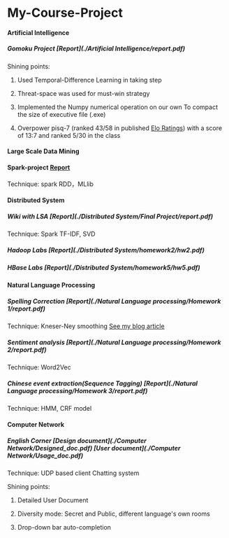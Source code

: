 # My-Course-Project
#### Artificial Intelligence   

##### Gomoku Project [Report](./Artificial Intelligence/report.pdf)  

Shining points:

1. Used Temporal-Difference Learning in taking step

2. Threat-space was used for must-win strategy 

3.  Implemented the Numpy numerical operation on our own To compact the size of executive file (.exe)

4. Overpower pisq-7 (ranked 43/58 in published [Elo Ratings](<https://gomocup.org/elo-ratings/>)) with a score of 13:7 and ranked 5/30 in the class  



#### Large Scale Data Mining

#### Spark-project [Report]()

Technique: spark RDD，MLlib



#### Distributed System

##### Wiki with LSA [Report](./Distributed System/Final Project/report.pdf)

Technique:  Spark TF-IDF, SVD

##### Hadoop Labs  [Report](./Distributed System/homework2/hw2.pdf)

##### HBase Labs [Report](./Distributed System/homework5/hw5.pdf)



#### Natural Language Processing

##### Spelling Correction  [Report](./Natural Language processing/Homework 1/report.pdf)

Technique: Kneser-Ney smoothing [See my blog article](<https://dongfanker.github.io/2018/11/04/kneser-ney/>)

##### Sentiment analysis [Report](./Natural Language processing/Homework 2/report.pdf)

Technique: Word2Vec 

##### Chinese event extraction(Sequence Tagging) [Report](./Natural Language processing/Homework 3/report.pdf)

Technique: HMM, CRF model



#### Computer Network 

##### English Corner      [Design document](./Computer Network/Designed_doc.pdf)    [User document](./Computer Network/Usage_doc.pdf)

Technique:  UDP based client Chatting system

Shining points:

1. Detailed User Document

2. Diversity mode: Secret and Public, different language's own rooms
3. Drop-down bar auto-completion 